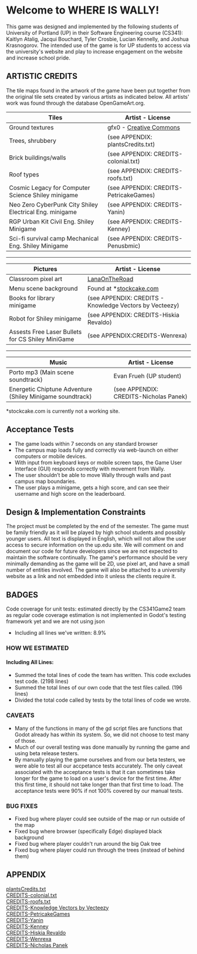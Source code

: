 # Welcome to WHERE IS WALLY!
This game was designed and implemented by the following students of University of Portland (UP) in their Software Engineering course (CS341): Kaitlyn Atalig, Jacqui Bouchard, Tyler Crosbie, Lucian Kennelly, and Joshua Krasnogorov. The intended use of the game is for UP students to access via the university's website and play to increase engagement on the website and increase school pride.

## ARTISTIC CREDITS

The tile maps found in the artwork of the game have been put together from the original tile sets created by various artists as indicated below. All artists' work was found through the database OpenGameArt.org.

|          Tiles        |         Artist - License           |
|-----------------------|------------------------------------|
| Ground textures       | gfx0 - [Creative Commons](https://creativecommons.org/licenses/by/4.0/)            |
| Trees, shrubbery      | (see APPENDIX: plantsCredits.txt) |
| Brick buildings/walls | (see APPENDIX: CREDITS-colonial.txt)         |
| Roof types            | (see APPENDIX: CREDITS-roofs.txt)            |
|Cosmic Legacy for Computer Science Shiley minigame | (see APPENDIX: CREDITS-PetricakeGames) |
|Neo Zero CyberPunk City Shiley Electrical Eng. minigame | (see APPENDIX: CREDITS-Yanin)|
|RGP Urban Kit Civil Eng. Shiley Minigame | (see APPENDIX: CREDITS-Kenney) |
|Sci-fi survival camp Mechanical Eng. Shiley Minigame | (see APPENDIX: CREDITS-Penusbmic) |
--------------------------------------------------------------

|    Pictures   |         Artist - License    |
|---------------|-----------------------------|
| Classroom pixel art | [LanaOnTheRoad](https://www.deviantart.com/lanaontheroad/art/Pixel-Art-Classroom-B-2-807285585) |
| Menu scene background | Found at *[stockcake.com](https://www.google.com/url?) |
| Books for library minigame | (see APPENDIX: CREDITS - Knowledge Vectors by Vecteezy) |
| Robot for Shiley minigame | (see APPENDIX: CREDITS-Hiskia Revaldo) |
| Assests Free Laser Bullets for CS Shiley MiniGame |(see APPENDIX:CREDITS-Wenrexa) |

-----------------------------------------------------------------------------------------
|         Music        |         Artist - License           |
|-----------------------|------------------------------------|
| Porto mp3 (Main scene soundtrack) | Evan Frueh (UP student)|
| Energetic Chiptune Adventure (Shiley Minigame soundtrack) | (see APPENDIX: CREDITS-Nicholas Panek)|
*stockcake.com is currently not a working site.

## Acceptance Tests
- The game loads within 7 seconds on any standard browser
- The campus map loads fully and correctly via web-launch on either computers or mobile devices. 
- With input from keyboard keys or mobile screen taps, the Game User Interface (GUI) responds correctly with movement from Wally. 
- The user shouldn’t be able to move Wally through walls and past campus map boundaries. 
- The user plays a minigame, gets a high score, and can see their username and high score on the leaderboard. 

## Design & Implementation Constraints
The project must be completed by the end of the semester. The game must be family friendly as it will be played by high school students and possibly younger users. All text is displayed in English, which will not allow the user access to secure information on the up.edu site. We will comment on and document our code for future developers since we are not expected to maintain the software continually. The game's performance should be very minimally demanding as the game will be 2D, use pixel art, and have a small number of entities involved. The game will also be attached to a university website as a link and not embedded into it unless the clients require it. 

## BADGES
Code coverage for unit tests: estimated directly by the CS341Game2 team as regular code coverage estimation is not implemented in Godot's testing framework yet and we are not using json
- Including all lines we've written: 8.9%

### HOW WE ESTIMATED
#### Including All Lines:
- Summed the total lines of code the team has written. This code excludes test code. (2198 lines)
- Summed the total lines of our own code that the test files called. (196 lines)
- Divided the total code called by tests by the total lines of code we wrote.

### CAVEATS
- Many of the functions in many of the gd script files are functions that Godot already has within its system. So, we did not choose to test many of those. 
- Much of our overall testing was done manually by running the game and using beta release testers.
- By manually playing the game ourselves and from our beta testers, we were able to test all our accpetance tests accurately. The only caveat associated with the acceptance tests is that it can sometimes take longer for the game to load on a user's device for the first time. After this first time, it should not take longer than that first time to load. The acceptance tests were 90% if not 100% covered by our manual tests.

### BUG FIXES
- Fixed bug where player could see outside of the map or run outside of the map
- Fixed bug where browser (specifically Edge) displayed black background
- Fixed bug where player couldn't run around the big Oak tree
- Fixed bug where player could run through the trees (instead of behind them)

## APPENDIX
[plantsCredits.txt](https://github.com/user-attachments/files/18759349/plantsCredits.txt) \
[CREDITS-colonial.txt](https://github.com/user-attachments/files/18759367/CREDITS-colonial.txt) \
[CREDITS-roofs.txt](https://github.com/user-attachments/files/18759389/CREDITS-roofs.txt) \
[CREDITS-Knowledge Vectors by Vecteezy](https://www.vecteezy.com/free-vector/knowledge) \
[CREDITS-PetricakeGames](https://petricakegames.itch.io/cosmic-legacy-scifi-tileset) \
[CREDITS-Yanin](https://yaninyunus.itch.io/neo-zero-cyberpunk-city-tileset?download#google_vignette) \
[CREDITS-Kenney](https://creativecommons.org/publicdomain/zero/1.0/) \
[CREDITS-Hiskia Revaldo](https://www.vecteezy.com/free-vector/80s) \
[CREDITS-Wenrexa](https://wenrexa.itch.io/laser2020) \
[CREDITS-Nicholas Panek](https://pixabay.com/music//?utm_source=link-attribution&utm_medium=referral&utm_campaign=music&utm_content=318348) 


